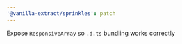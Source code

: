 ```yaml
---
'@vanilla-extract/sprinkles': patch
---
```


Expose `ResponsiveArray` so `.d.ts` bundling works correctly
